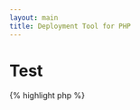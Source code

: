 ```yaml
---
layout: main
title: Deployment Tool for PHP
---
```


# Test

{% highlight php %}
<?php
phpinfo();
{% endhighlight %}